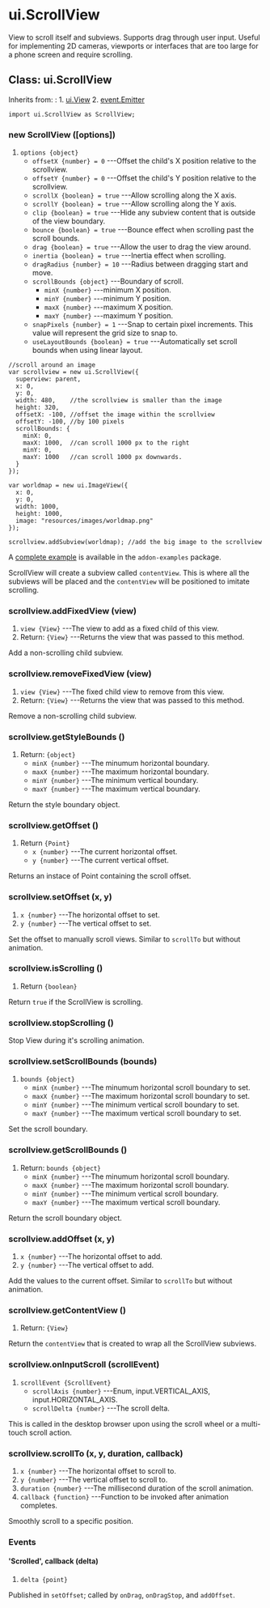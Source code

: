 # ui.ScrollView

View to scroll itself and subviews. Supports
drag through user input. Useful for implementing
2D cameras, viewports or interfaces that are too
large for a phone screen and require scrolling.

## Class: ui.ScrollView

Inherits from:
:    1. [ui.View](./ui-view.html)
     2. [event.Emitter](./event.html#class-event.emitter)

~~~
import ui.ScrollView as ScrollView;
~~~

### new ScrollView ([options])
1. `options {object}`
	* `offsetX {number} = 0` ---Offset the child's X position relative to the scrollview.
	* `offsetY {number} = 0` ---Offset the child's Y position relative to the scrollview.
	* `scrollX {boolean} = true` ---Allow scrolling along the X axis.
	* `scrollY {boolean} = true` ---Allow scrolling along the Y axis.
	* `clip {boolean} = true` ---Hide any subview content that is outside of the view boundary.
	* `bounce {boolean} = true` ---Bounce effect when scrolling past the scroll bounds.
	* `drag {boolean} = true` ---Allow the user to drag the view around.
	* `inertia {boolean} = true` ---Inertia effect when scrolling.
	* `dragRadius {number} = 10` ---Radius between dragging start and move.
	* `scrollBounds {object}` ---Boundary of scroll.
		* `minX {number}` ---minimum X position.
		* `minY {number}` ---minimum Y position.
		* `maxX {number}` ---maximum X position.
		* `maxY {number}` ---maximum Y position.
	* `snapPixels {number} = 1` ---Snap to certain pixel increments. This value will represent the grid size to snap to.
	* `useLayoutBounds {boolean} = true` ---Automatically set scroll bounds when using linear layout.

~~~
//scroll around an image
var scrollview = new ui.ScrollView({
  superview: parent,
  x: 0,
  y: 0,
  width: 480,    //the scrollview is smaller than the image
  height: 320,
  offsetX: -100, //offset the image within the scrollview
  offsetY: -100, //by 100 pixels
  scrollBounds: {
    minX: 0,
    maxX: 1000,  //can scroll 1000 px to the right
    minY: 0,
    maxY: 1000   //can scroll 1000 px downwards.
  }
});

var worldmap = new ui.ImageView({
  x: 0,
  y: 0,
  width: 1000,
  height: 1000,
  image: "resources/images/worldmap.png"
});

scrollview.addSubview(worldmap); //add the big image to the scrollview
~~~

<span class='examples'>A [complete example](../example/ui-scrollviewbasic/) is available in the `addon-examples` package.</span>

ScrollView will create a subview called `contentView`. This is where all
the subviews will be placed and the `contentView` will be positioned
to imitate scrolling.

### scrollview.addFixedView (view)
1. `view {View}` ---The view to add as a fixed child of this view.
2. Return: `{View}` ---Returns the view that was passed to this method.

Add a non-scrolling child subview.

### scrollview.removeFixedView (view)
1. `view {View}` ---The fixed child view to remove from this view.
2. Return: `{View}` ---Returns the view that was passed to this method.

Remove a non-scrolling child subview.

### scrollview.getStyleBounds ()
1. Return: `{object}`
	* `minX {number}` ---The minumum horizontal boundary.
	* `maxX {number}` ---The maximum horizontal boundary.
	* `minY {number}` ---The minimum vertical boundary.
	* `maxY {number}` ---The maximum vertical boundary.

Return the style boundary object.

### scrollview.getOffset ()
1. Return `{Point}`
	* `x {number}` ---The current horizontal offset.
	* `y {number}` ---The current vertical offset.

Returns an instace of Point containing the scroll offset.

### scrollview.setOffset (x, y)
1. `x {number}` ---The horizontal offset to set.
2. `y {number}` ---The vertical offset to set.

Set the offset to manually scroll views. Similar to `scrollTo` but
without animation.

### scrollview.isScrolling ()
1. Return `{boolean}`

Return `true` if the ScrollView is scrolling.

### scrollview.stopScrolling ()

Stop View during it's scrolling animation.

### scrollview.setScrollBounds (bounds)
1. `bounds {object}`
	* `minX {number}` ---The minumum horizontal scroll boundary to set.
	* `maxX {number}` ---The maximum horizontal scroll boundary to set.
	* `minY {number}` ---The minimum vertical scroll boundary to set.
	* `maxY {number}` ---The maximum vertical scroll boundary to set.

Set the scroll boundary.

### scrollview.getScrollBounds ()
1. Return: `bounds {object}`
	* `minX {number}` ---The minumum horizontal scroll boundary.
	* `maxX {number}` ---The maximum horizontal scroll boundary.
	* `minY {number}` ---The minimum vertical scroll boundary.
	* `maxY {number}` ---The maximum vertical scroll boundary.

Return the scroll boundary object.

### scrollview.addOffset (x, y)
1. `x {number}` ---The horizontal offset to add.
2. `y {number}` ---The vertical offset to add.

Add the values to the current offset. Similar to `scrollTo`
but without animation.

### scrollview.getContentView ()
1. Return: `{View}`

Return the `contentView` that is created to wrap all the ScrollView subviews.

### scrollview.onInputScroll (scrollEvent)
1. `scrollEvent {ScrollEvent}`
	* `scrollAxis {number}` ---Enum, input.VERTICAL_AXIS, input.HORIZONTAL_AXIS.
	* `scrollDelta {number}` ---The scroll delta.

This is called in the desktop browser upon using the scroll wheel or a multi-touch scroll action.

### scrollview.scrollTo (x, y, duration, callback)
1. `x {number}` ---The horizontal offset to scroll to.
2. `y {number}` ---The vertical offset to scroll to.
3. `duration {number}` ---The millisecond duration of the scroll animation.
4. `callback {function}` ---Function to be invoked after animation completes.

Smoothly scroll to a specific position.


### Events

#### \'Scrolled\', callback (delta)
1. `delta {point}`

Published in `setOffset`; called by `onDrag`, `onDragStop`, and `addOffset`.
